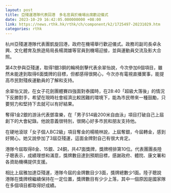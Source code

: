 ```yaml
---
layout: post
title: 亞殘運港隊代表回港　多名官員於機場出席歡迎儀式
date: 2023-10-29 16:42:05.000000000 +08:00
link: https://news.rthk.hk/rthk/ch/component/k2/1725497-20231029.htm
categories: rthk
---
```


杭州亞殘運港隊代表團凱旋回港，政府在機場舉行歡迎儀式。政務司副司長卓永興、文化體育及旅遊局局長楊潤雄等官員到機場迎接，並與運動員交流及影大合照。

第4次參與亞殘運，取得1銀3銅的輪椅劍擊代表余翠怡說，今次參加6個項目，雖然未能達到取得6面獎牌的目標，但都感得很開心，今次亦有電視直播實事，能提高市民對殘疾運動員的了解和支持。

余翠怡又說，在女子花劍團體賽四強面對泰國時，在28:40「超級大落後」的情況下反勝對手，希望在現時社會經濟比較困難的環境下，能為市民帶來一種鼓勵，只要努力和堅持下去就可以有好結果。

奪得1金2銀的游泳代表鄧韋樂，在「男子S14級200米自由泳」項目打破自己上屆創下的大會紀錄。他說意義很特別，很開心好多市民和朋友支持他。

在硬地滾球「女子個人BC2級」項目奪金的楊曉林說，上屆奪銀，今屆轉金，感到好開心。她又說參加了3屆亞殘運，這面金牌對自己有很大肯定。

港隊今屆取得8金、15銀、24銅，共47面獎牌，獎牌榜排第10位。代表團團長陸子聰表示，成績理想和滿意，獎牌數目達到預期目標，感謝政府、體院、康文署和各資助機構提供支援。

相比上屆雅加達亞殘運，港隊今屆的金牌數目少3面，獎牌總數少1面。陸子聰說港隊在獎牌榜繼續保持在一定位置，獎牌數目有少少上落，其中一個原因是國家隊在多個項目都取得好成績。
